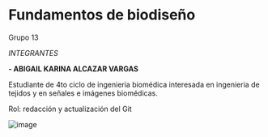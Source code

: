 # Fundamentos de biodiseño
Grupo 13

*INTEGRANTES* 

**- ABIGAIL KARINA ALCAZAR VARGAS**
  
Estudiante de 4to ciclo de ingenieria biomédica interesada en ingenieria de tejidos y en señales e imágenes biomédicas.

Rol: redacción y actualización del Git

![image](https://github.com/user-attachments/assets/26ca728b-e42a-48e0-b2c0-18121311c434)

